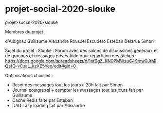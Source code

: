 # projet-social-2020-slouke
projet-social-2020-slouke

Membres du projet :

d'Albignac Guillaume
Alexandre Roussel
Escudero Esteban
Delarue Simon


Sujet du projet : 
Slouke : Forum avec des salons de discussions généraux et de groupes et messages privés
Aide pour répartition des tâches : https://docs.google.com/spreadsheets/d/1nf6gZ_KN0PMWzuC49mw0JtMIQafQ-v0uaL_kzXE5Yeg/edit#gid=0

Optimisations choisies :
- Reset des messages tout les jours à 20h fait par Simon
- Journal postgresql + compter les messages tout les jours fait par Guillaume
- Cache Redis faite par Esteban
- DAO Lazy loading fait par Alexandre

